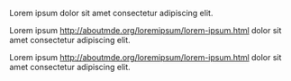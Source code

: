 Lorem ipsum dolor sit amet consectetur adipiscing elit.

Lorem ipsum http://aboutmde.org/loremipsum/lorem-ipsum.html dolor sit amet consectetur adipiscing elit.

Lorem ipsum <http://aboutmde.org/loremipsum/lorem-ipsum.html> dolor sit amet consectetur adipiscing elit.